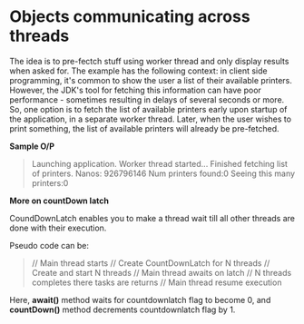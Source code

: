 # Objects communicating across threads

The idea is to pre-fectch stuff using worker thread and only display results when asked for.
The example has the following context: in client side programming, it's common to show the user a list of their available printers. However, the JDK's tool for fetching this information can have poor performance - sometimes resulting in delays of several seconds or more. So, one option is to fetch the list of available printers early upon startup of the application, in a separate worker thread. Later, when the user wishes to print something, the list of available printers will already be pre-fetched.

**Sample O/P**


> Launching application.
> Worker thread started...
> Finished fetching list of printers. Nanos: 926796146
> Num printers found:0
> Seeing this many printers:0 

**More on countDown latch**

CoundDownLatch enables you to make a thread wait till all other threads are done with their execution.

Pseudo code can be:
>// Main thread starts
// Create CountDownLatch for N threads
// Create and start N threads
// Main thread awaits on latch
// N threads completes there tasks are returns
// Main thread resume execution

Here, **await()** method waits for countdownlatch flag to become 0, and **countDown()** method decrements countdownlatch flag by 1.

